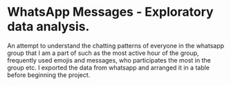 # WhatsApp Messages - Exploratory data analysis.

An attempt to understand the chatting patterns of everyone in the whatsapp group that I am a part of
such as the most active hour of the group, frequently used emojis and messages, who participates the most in the group etc.
I exported the data from whatsapp and arranged it in a table before beginning the project.
